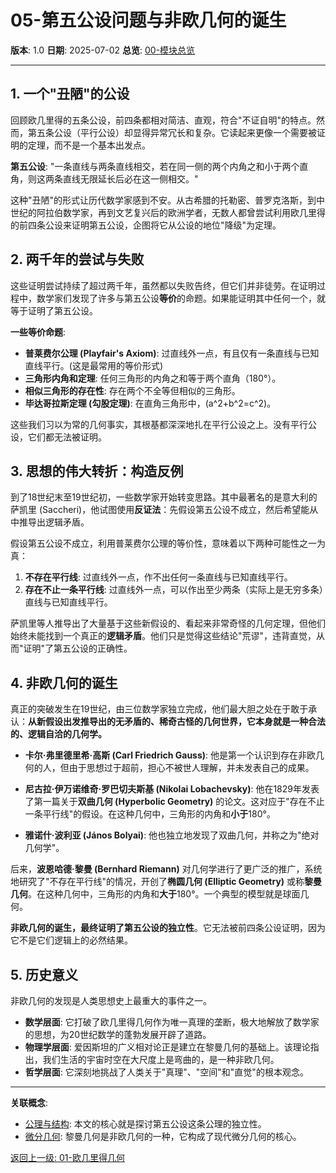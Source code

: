 # 05-第五公设问题与非欧几何的诞生

**版本**: 1.0
**日期**: 2025-07-02
**总览**: [00-模块总览](./00-模块总览.md)

---

## 1. 一个"丑陋"的公设

回顾欧几里得的五条公设，前四条都相对简洁、直观，符合"不证自明"的特点。然而，第五条公设（平行公设）却显得异常冗长和复杂。它读起来更像一个需要被证明的定理，而不是一个基本出发点。

**第五公设**: "一条直线与两条直线相交，若在同一侧的两个内角之和小于两个直角，则这两条直线无限延长后必在这一侧相交。"

这种"丑陋"的形式让历代数学家感到不安。从古希腊的托勒密、普罗克洛斯，到中世纪的阿拉伯数学家，再到文艺复兴后的欧洲学者，无数人都曾尝试利用欧几里得的前四条公设来证明第五公设，企图将它从公设的地位"降级"为定理。

## 2. 两千年的尝试与失败

这些证明尝试持续了超过两千年，虽然都以失败告终，但它们并非徒劳。在证明过程中，数学家们发现了许多与第五公设**等价**的命题。如果能证明其中任何一个，就等于证明了第五公设。

**一些等价命题**:

- **普莱费尔公理 (Playfair's Axiom)**: 过直线外一点，有且仅有一条直线与已知直线平行。(这是最常用的等价形式)
- **三角形内角和定理**: 任何三角形的内角之和等于两个直角（180°）。
- **相似三角形的存在性**: 存在两个不全等但相似的三角形。
- **毕达哥拉斯定理 (勾股定理)**: 在直角三角形中，\(a^2+b^2=c^2\)。

这些我们习以为常的几何事实，其根基都深深地扎在平行公设之上。没有平行公设，它们都无法被证明。

## 3. 思想的伟大转折：构造反例

到了18世纪末至19世纪初，一些数学家开始转变思路。其中最著名的是意大利的萨凯里 (Saccheri)，他试图使用**反证法**：先假设第五公设不成立，然后希望能从中推导出逻辑矛盾。

假设第五公设不成立，利用普莱费尔公理的等价性，意味着以下两种可能性之一为真：

1. **不存在平行线**: 过直线外一点，作不出任何一条直线与已知直线平行。
2. **存在不止一条平行线**: 过直线外一点，可以作出至少两条（实际上是无穷多条）直线与已知直线平行。

萨凯里等人推导出了大量基于这些新假设的、看起来非常奇怪的几何定理，但他们始终未能找到一个真正的**逻辑矛盾**。他们只是觉得这些结论"荒谬"，违背直觉，从而"证明"了第五公设的正确性。

## 4. 非欧几何的诞生

真正的突破发生在19世纪，由三位数学家独立完成，他们最大胆之处在于敢于承认：**从新假设出发推导出的无矛盾的、稀奇古怪的几何世界，它本身就是一种合法的、逻辑自洽的几何学。**

- **卡尔·弗里德里希·高斯 (Carl Friedrich Gauss)**: 他是第一个认识到存在非欧几何的人，但由于思想过于超前，担心不被世人理解，并未发表自己的成果。

- **尼古拉·伊万诺维奇·罗巴切夫斯基 (Nikolai Lobachevsky)**: 他在1829年发表了第一篇关于**双曲几何 (Hyperbolic Geometry)** 的论文。这对应于"存在不止一条平行线"的假设。在这种几何中，三角形的内角和**小于**180°。

- **雅诺什·波利亚 (János Bolyai)**: 他也独立地发现了双曲几何，并称之为"绝对几何学"。

后来，**波恩哈德·黎曼 (Bernhard Riemann)** 对几何学进行了更广泛的推广，系统地研究了"不存在平行线"的情况，开创了**椭圆几何 (Elliptic Geometry)** 或称**黎曼几何**。在这种几何中，三角形的内角和**大于**180°。一个典型的模型就是球面几何。

**非欧几何的诞生，最终证明了第五公设的独立性**。它无法被前四条公设证明，因为它不是它们逻辑上的必然结果。

## 5. 历史意义

非欧几何的发现是人类思想史上最重大的事件之一。

- **数学层面**: 它打破了欧几里得几何作为唯一真理的垄断，极大地解放了数学家的思想，为20世纪数学的蓬勃发展开辟了道路。
- **物理学层面**: 爱因斯坦的广义相对论正是建立在黎曼几何的基础上。该理论指出，我们生活的宇宙时空在大尺度上是弯曲的，是一种非欧几何。
- **哲学层面**: 它深刻地挑战了人类关于"真理"、"空间"和"直觉"的根本观念。

---
**关联概念**:

- [公理与结构](./01-公理与结构.md): 本文的核心就是探讨第五公设这条公理的独立性。
- [微分几何](../03-微分几何/00-03-微分几何总览.md): 黎曼几何是非欧几何的一种，它构成了现代微分几何的核心。

[返回上一级: 01-欧几里得几何](./00-模块总览.md)
